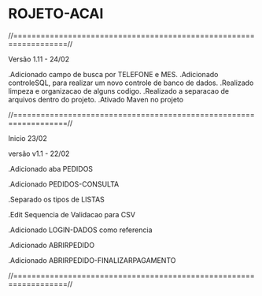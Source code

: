 <h1>ROJETO-ACAI</h1>

//==================================================================//

Versão 1.11 - 24/02 

.Adicionado campo de busca por TELEFONE e MES.
.Adicionado controleSQL, para realizar um novo controle de banco de
dados.
.Realizado limpeza e organizacao de alguns codigo.
.Realizado a separacao de arquivos dentro do projeto.
.Ativado Maven no projeto

//==================================================================//

Inicio 23/02

versão v1.1 - 22/02

.Adicionado aba PEDIDOS

.Adicionado PEDIDOS-CONSULTA

.Separado os tipos de LISTAS

.Edit Sequencia de Validacao para CSV

.Adicionado LOGIN-DADOS como referencia

.Adicionado ABRIRPEDIDO

.Adicionado ABRIRPEDIDO-FINALIZARPAGAMENTO

//==================================================================//
